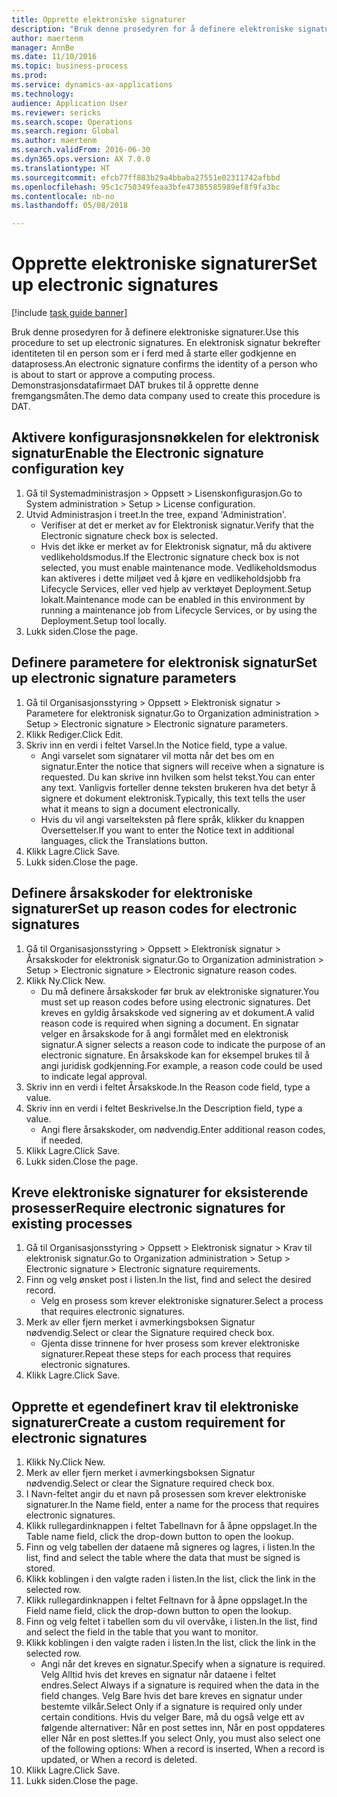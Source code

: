 ```yaml
--- 
title: Opprette elektroniske signaturer
description: "Bruk denne prosedyren for å definere elektroniske signaturer."
author: maertenm
manager: AnnBe
ms.date: 11/10/2016
ms.topic: business-process
ms.prod: 
ms.service: dynamics-ax-applications
ms.technology: 
audience: Application User
ms.reviewer: sericks
ms.search.scope: Operations
ms.search.region: Global
ms.author: maertenm
ms.search.validFrom: 2016-06-30
ms.dyn365.ops.version: AX 7.0.0
ms.translationtype: HT
ms.sourcegitcommit: efcb77ff883b29a4bbaba27551e02311742afbbd
ms.openlocfilehash: 95c1c750349feaa3bfe47385585989ef8f9fa3bc
ms.contentlocale: nb-no
ms.lasthandoff: 05/08/2018

---
```

# <a name="set-up-electronic-signatures"></a><span data-ttu-id="5a1b4-103">Opprette elektroniske signaturer</span><span class="sxs-lookup"><span data-stu-id="5a1b4-103">Set up electronic signatures</span></span>

[!include [task guide banner](../../includes/task-guide-banner.md)]

<span data-ttu-id="5a1b4-104">Bruk denne prosedyren for å definere elektroniske signaturer.</span><span class="sxs-lookup"><span data-stu-id="5a1b4-104">Use this procedure to set up electronic signatures.</span></span> <span data-ttu-id="5a1b4-105">En elektronisk signatur bekrefter identiteten til en person som er i ferd med å starte eller godkjenne en dataprosess.</span><span class="sxs-lookup"><span data-stu-id="5a1b4-105">An electronic signature confirms the identity of a person who is about to start or approve a computing process.</span></span> <span data-ttu-id="5a1b4-106">Demonstrasjonsdatafirmaet DAT brukes til å opprette denne fremgangsmåten.</span><span class="sxs-lookup"><span data-stu-id="5a1b4-106">The demo data company used to create this procedure is DAT.</span></span>


## <a name="enable-the-electronic-signature-configuration-key"></a><span data-ttu-id="5a1b4-107">Aktivere konfigurasjonsnøkkelen for elektronisk signatur</span><span class="sxs-lookup"><span data-stu-id="5a1b4-107">Enable the Electronic signature configuration key</span></span>
1. <span data-ttu-id="5a1b4-108">Gå til Systemadministrasjon > Oppsett > Lisenskonfigurasjon.</span><span class="sxs-lookup"><span data-stu-id="5a1b4-108">Go to System administration > Setup > License configuration.</span></span>
2. <span data-ttu-id="5a1b4-109">Utvid Administrasjon i treet.</span><span class="sxs-lookup"><span data-stu-id="5a1b4-109">In the tree, expand 'Administration'.</span></span>
    * <span data-ttu-id="5a1b4-110">Verifiser at det er merket av for Elektronisk signatur.</span><span class="sxs-lookup"><span data-stu-id="5a1b4-110">Verify that the Electronic signature check box is selected.</span></span>  
    * <span data-ttu-id="5a1b4-111">Hvis det ikke er merket av for Elektronisk signatur, må du aktivere vedlikeholdsmodus.</span><span class="sxs-lookup"><span data-stu-id="5a1b4-111">If the Electronic signature check box is not selected, you must enable maintenance mode.</span></span> <span data-ttu-id="5a1b4-112">Vedlikeholdsmodus kan aktiveres i dette miljøet ved å kjøre en vedlikeholdsjobb fra Lifecycle Services, eller ved hjelp av verktøyet Deployment.Setup lokalt.</span><span class="sxs-lookup"><span data-stu-id="5a1b4-112">Maintenance mode can be enabled in this environment by running a maintenance job from Lifecycle Services, or by using the Deployment.Setup tool locally.</span></span>  
3. <span data-ttu-id="5a1b4-113">Lukk siden.</span><span class="sxs-lookup"><span data-stu-id="5a1b4-113">Close the page.</span></span>

## <a name="set-up-electronic-signature-parameters"></a><span data-ttu-id="5a1b4-114">Definere parametere for elektronisk signatur</span><span class="sxs-lookup"><span data-stu-id="5a1b4-114">Set up electronic signature parameters</span></span>
1. <span data-ttu-id="5a1b4-115">Gå til Organisasjonsstyring > Oppsett > Elektronisk signatur > Parametere for elektronisk signatur.</span><span class="sxs-lookup"><span data-stu-id="5a1b4-115">Go to Organization administration > Setup > Electronic signature > Electronic signature parameters.</span></span>
2. <span data-ttu-id="5a1b4-116">Klikk Rediger.</span><span class="sxs-lookup"><span data-stu-id="5a1b4-116">Click Edit.</span></span>
3. <span data-ttu-id="5a1b4-117">Skriv inn en verdi i feltet Varsel.</span><span class="sxs-lookup"><span data-stu-id="5a1b4-117">In the Notice field, type a value.</span></span>
    * <span data-ttu-id="5a1b4-118">Angi varselet som signatarer vil motta når det bes om en signatur.</span><span class="sxs-lookup"><span data-stu-id="5a1b4-118">Enter the notice that signers will receive when a signature is requested.</span></span> <span data-ttu-id="5a1b4-119">Du kan skrive inn hvilken som helst tekst.</span><span class="sxs-lookup"><span data-stu-id="5a1b4-119">You can enter any text.</span></span> <span data-ttu-id="5a1b4-120">Vanligvis forteller denne teksten brukeren hva det betyr å signere et dokument elektronisk.</span><span class="sxs-lookup"><span data-stu-id="5a1b4-120">Typically, this text tells the user what it means to sign a document electronically.</span></span>  
    * <span data-ttu-id="5a1b4-121">Hvis du vil angi varselteksten på flere språk, klikker du knappen Oversettelser.</span><span class="sxs-lookup"><span data-stu-id="5a1b4-121">If you want to enter the Notice text in additional languages, click the Translations button.</span></span>  
4. <span data-ttu-id="5a1b4-122">Klikk Lagre.</span><span class="sxs-lookup"><span data-stu-id="5a1b4-122">Click Save.</span></span>
5. <span data-ttu-id="5a1b4-123">Lukk siden.</span><span class="sxs-lookup"><span data-stu-id="5a1b4-123">Close the page.</span></span>

## <a name="set-up-reason-codes-for-electronic-signatures"></a><span data-ttu-id="5a1b4-124">Definere årsakskoder for elektroniske signaturer</span><span class="sxs-lookup"><span data-stu-id="5a1b4-124">Set up reason codes for electronic signatures</span></span>
1. <span data-ttu-id="5a1b4-125">Gå til Organisasjonsstyring > Oppsett > Elektronisk signatur > Årsakskoder for elektronisk signatur.</span><span class="sxs-lookup"><span data-stu-id="5a1b4-125">Go to Organization administration > Setup > Electronic signature > Electronic signature reason codes.</span></span>
2. <span data-ttu-id="5a1b4-126">Klikk Ny.</span><span class="sxs-lookup"><span data-stu-id="5a1b4-126">Click New.</span></span>
    * <span data-ttu-id="5a1b4-127">Du må definere årsakskoder før bruk av elektroniske signaturer.</span><span class="sxs-lookup"><span data-stu-id="5a1b4-127">You must set up reason codes before using electronic signatures.</span></span> <span data-ttu-id="5a1b4-128">Det kreves en gyldig årsakskode ved signering av et dokument.</span><span class="sxs-lookup"><span data-stu-id="5a1b4-128">A valid reason code is required when signing a document.</span></span>     <span data-ttu-id="5a1b4-129">En signatar velger en årsakskode for å angi formålet med en elektronisk signatur.</span><span class="sxs-lookup"><span data-stu-id="5a1b4-129">A signer selects a reason code to indicate the purpose of an electronic signature.</span></span> <span data-ttu-id="5a1b4-130">En årsakskode kan for eksempel brukes til å angi juridisk godkjenning.</span><span class="sxs-lookup"><span data-stu-id="5a1b4-130">For example, a reason code could be used to indicate legal approval.</span></span>  
3. <span data-ttu-id="5a1b4-131">Skriv inn en verdi i feltet Årsakskode.</span><span class="sxs-lookup"><span data-stu-id="5a1b4-131">In the Reason code field, type a value.</span></span>
4. <span data-ttu-id="5a1b4-132">Skriv inn en verdi i feltet Beskrivelse.</span><span class="sxs-lookup"><span data-stu-id="5a1b4-132">In the Description field, type a value.</span></span>
    * <span data-ttu-id="5a1b4-133">Angi flere årsakskoder, om nødvendig.</span><span class="sxs-lookup"><span data-stu-id="5a1b4-133">Enter additional reason codes, if needed.</span></span>  
5. <span data-ttu-id="5a1b4-134">Klikk Lagre.</span><span class="sxs-lookup"><span data-stu-id="5a1b4-134">Click Save.</span></span>
6. <span data-ttu-id="5a1b4-135">Lukk siden.</span><span class="sxs-lookup"><span data-stu-id="5a1b4-135">Close the page.</span></span>

## <a name="require-electronic-signatures-for-existing-processes"></a><span data-ttu-id="5a1b4-136">Kreve elektroniske signaturer for eksisterende prosesser</span><span class="sxs-lookup"><span data-stu-id="5a1b4-136">Require electronic signatures for existing processes</span></span>
1. <span data-ttu-id="5a1b4-137">Gå til Organisasjonsstyring > Oppsett > Elektronisk signatur > Krav til elektronisk signatur.</span><span class="sxs-lookup"><span data-stu-id="5a1b4-137">Go to Organization administration > Setup > Electronic signature > Electronic signature requirements.</span></span>
2. <span data-ttu-id="5a1b4-138">Finn og velg ønsket post i listen.</span><span class="sxs-lookup"><span data-stu-id="5a1b4-138">In the list, find and select the desired record.</span></span>
    * <span data-ttu-id="5a1b4-139">Velg en prosess som krever elektroniske signaturer.</span><span class="sxs-lookup"><span data-stu-id="5a1b4-139">Select a process that requires electronic signatures.</span></span>  
3. <span data-ttu-id="5a1b4-140">Merk av eller fjern merket i avmerkingsboksen Signatur nødvendig.</span><span class="sxs-lookup"><span data-stu-id="5a1b4-140">Select or clear the Signature required check box.</span></span>
    * <span data-ttu-id="5a1b4-141">Gjenta disse trinnene for hver prosess som krever elektroniske signaturer.</span><span class="sxs-lookup"><span data-stu-id="5a1b4-141">Repeat these steps for each process that requires electronic signatures.</span></span>  
4. <span data-ttu-id="5a1b4-142">Klikk Lagre.</span><span class="sxs-lookup"><span data-stu-id="5a1b4-142">Click Save.</span></span>

## <a name="create-a-custom-requirement-for-electronic-signatures"></a><span data-ttu-id="5a1b4-143">Opprette et egendefinert krav til elektroniske signaturer</span><span class="sxs-lookup"><span data-stu-id="5a1b4-143">Create a custom requirement for electronic signatures</span></span>
1. <span data-ttu-id="5a1b4-144">Klikk Ny.</span><span class="sxs-lookup"><span data-stu-id="5a1b4-144">Click New.</span></span>
2. <span data-ttu-id="5a1b4-145">Merk av eller fjern merket i avmerkingsboksen Signatur nødvendig.</span><span class="sxs-lookup"><span data-stu-id="5a1b4-145">Select or clear the Signature required check box.</span></span>
3. <span data-ttu-id="5a1b4-146">I Navn-feltet angir du et navn på prosessen som krever elektroniske signaturer.</span><span class="sxs-lookup"><span data-stu-id="5a1b4-146">In the Name field, enter a name for the process that requires electronic signatures.</span></span>
4. <span data-ttu-id="5a1b4-147">Klikk rullegardinknappen i feltet Tabellnavn for å åpne oppslaget.</span><span class="sxs-lookup"><span data-stu-id="5a1b4-147">In the Table name field, click the drop-down button to open the lookup.</span></span>
5. <span data-ttu-id="5a1b4-148">Finn og velg tabellen der dataene må signeres og lagres, i listen.</span><span class="sxs-lookup"><span data-stu-id="5a1b4-148">In the list, find and select the table where the data that must be signed is stored.</span></span>
6. <span data-ttu-id="5a1b4-149">Klikk koblingen i den valgte raden i listen.</span><span class="sxs-lookup"><span data-stu-id="5a1b4-149">In the list, click the link in the selected row.</span></span>
7. <span data-ttu-id="5a1b4-150">Klikk rullegardinknappen i feltet Feltnavn for å åpne oppslaget.</span><span class="sxs-lookup"><span data-stu-id="5a1b4-150">In the Field name field, click the drop-down button to open the lookup.</span></span>
8. <span data-ttu-id="5a1b4-151">Finn og velg feltet i tabellen som du vil overvåke, i listen.</span><span class="sxs-lookup"><span data-stu-id="5a1b4-151">In the list, find and select the field in the table that you want to monitor.</span></span>
9. <span data-ttu-id="5a1b4-152">Klikk koblingen i den valgte raden i listen.</span><span class="sxs-lookup"><span data-stu-id="5a1b4-152">In the list, click the link in the selected row.</span></span>
    * <span data-ttu-id="5a1b4-153">Angi når det kreves en signatur.</span><span class="sxs-lookup"><span data-stu-id="5a1b4-153">Specify when a signature is required.</span></span>     <span data-ttu-id="5a1b4-154">Velg Alltid hvis det kreves en signatur når dataene i feltet endres.</span><span class="sxs-lookup"><span data-stu-id="5a1b4-154">Select Always if a signature is required when the data in the field changes.</span></span>     <span data-ttu-id="5a1b4-155">Velg Bare hvis det bare kreves en signatur under bestemte vilkår.</span><span class="sxs-lookup"><span data-stu-id="5a1b4-155">Select Only if a signature is required only under certain conditions.</span></span> <span data-ttu-id="5a1b4-156">Hvis du velger Bare, må du også velge ett av følgende alternativer: Når en post settes inn, Når en post oppdateres eller Når en post slettes.</span><span class="sxs-lookup"><span data-stu-id="5a1b4-156">If you select Only, you must also select one of the following options: When a record is inserted, When a record is updated, or When a record is deleted.</span></span>  
10. <span data-ttu-id="5a1b4-157">Klikk Lagre.</span><span class="sxs-lookup"><span data-stu-id="5a1b4-157">Click Save.</span></span>
11. <span data-ttu-id="5a1b4-158">Lukk siden.</span><span class="sxs-lookup"><span data-stu-id="5a1b4-158">Close the page.</span></span>



